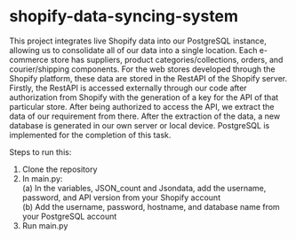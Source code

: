 # shopify-data-syncing-system

This project integrates live Shopify data into our PostgreSQL instance, allowing us to consolidate all of our data into a single location.
Each e-commerce store has suppliers, product categories/collections, orders, and courier/shipping components. For the web stores developed through the Shopify platform, these data are stored in the RestAPI of the Shopify server. Firstly, the RestAPI is accessed externally through our code after authorization from Shopify with the generation of a key for the API of that particular store. After being authorized to access the API, we extract the data of our requirement from there. After the extraction of the data, a new database is generated in our own server or local device. PostgreSQL is implemented for the completion of this task.

Steps to run this:
1. Clone the repository
2. In main.py:\
   (a) In the variables, JSON_count and Jsondata, add the username, password, and API version from your Shopify account\
   (b) Add the username, password, hostname, and database name from your PostgreSQL account
3. Run main.py
